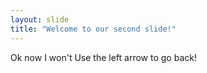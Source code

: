 ```yaml
---
layout: slide
title: "Welcome to our second slide!"
---
```

Ok now I won't
Use the left arrow to go back!
